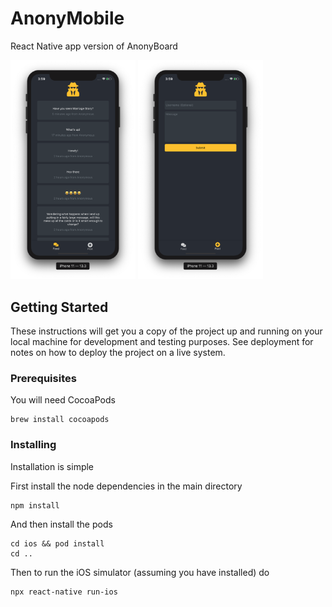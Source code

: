 # AnonyMobile

React Native app version of AnonyBoard

<p float="left">
  <img src="./images/feed.png" width="200" />
  <img src="./images/post.png" width="200" /> 
</p>


## Getting Started

These instructions will get you a copy of the project up and running on your local machine for development and testing purposes. See deployment for notes on how to deploy the project on a live system.

### Prerequisites

You will need CocoaPods
``` 
brew install cocoapods
```

### Installing

Installation is simple

First install the node dependencies in the main directory

```
npm install
```

And then install the pods

```
cd ios && pod install
cd ..
```

Then to run the iOS simulator (assuming you have installed) do
```
npx react-native run-ios
```